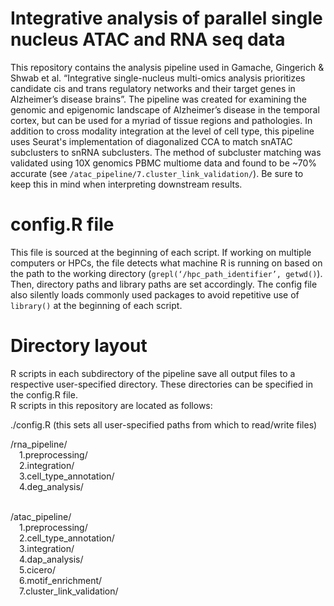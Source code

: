 # Integrative analysis of parallel single nucleus ATAC and RNA seq data

This repository contains the analysis pipeline used in Gamache, Gingerich & Shwab et al. “Integrative single-nucleus multi-omics analysis prioritizes candidate cis and trans regulatory networks and their target genes in Alzheimer’s disease brains”.  The pipeline was created for examining the genomic and epigenomic landscape of Alzheimer’s disease in the temporal cortex, but can be used for a myriad of tissue regions and pathologies.  In addition to cross modality integration at the level of cell type, this pipeline uses Seurat's implementation of diagonalized CCA to match snATAC subclusters to snRNA subclusters.  The method of subcluster matching was validated using 10X genomics PBMC multiome data and found to be ~70% accurate (see `/atac_pipeline/7.cluster_link_validation/`).  Be sure to keep this in mind when interpreting downstream results.  

# config.R file

This file is sourced at the beginning of each script.  If working on multiple computers or HPCs, the file detects what machine R is running on based on the path to the working directory (`grepl(‘/hpc_path_identifier’, getwd()`).  Then, directory paths and library paths are set accordingly.  The config file also silently loads commonly used packages to avoid repetitive use of `library()` at the beginning of each script.

# Directory layout

R scripts in each subdirectory of the pipeline save all output files to a respective user-specified directory.  These directories can be specified in the config.R file. <br />
R scripts in this repository are located as follows: 

./config.R (this sets all user-specified paths from which to read/write files)

/rna_pipeline/ <br />
&emsp;1.preprocessing/ <br />
&emsp;2.integration/ <br />
&emsp;3.cell_type_annotation/ <br />
&emsp;4.deg_analysis/ <br />
<br />
  
/atac_pipeline/ <br />
&emsp;1.preprocessing/ <br />
&emsp;2.cell_type_annotation/ <br />
&emsp;3.integration/ <br />
&emsp;4.dap_analysis/ <br />
&emsp;5.cicero/ <br />
&emsp;6.motif_enrichment/ <br />
&emsp;7.cluster_link_validation/ <br />
